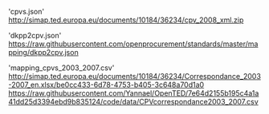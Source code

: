 'cpvs.json'
http://simap.ted.europa.eu/documents/10184/36234/cpv_2008_xml.zip

'dkpp2cpv.json'
https://raw.githubusercontent.com/openprocurement/standards/master/mapping/dkpp2cpv.json

'mapping_cpvs_2003_2007.csv'
http://simap.ted.europa.eu/documents/10184/36234/Correspondance_2003-2007_en.xlsx/be0cc433-6d78-4753-b405-3c648a70d1a0
https://raw.githubusercontent.com/Yannael/OpenTED/7e64d2155b195c4a1a41dd25d3394ebd9b835124/code/data/CPVcorrespondance2003_2007.csv


